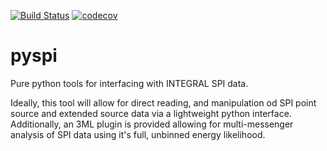 [![Build Status](https://travis-ci.org/grburgess/pyspi.svg?branch=master)](https://travis-ci.org/grburgess/pyspi)
[![codecov](https://codecov.io/gh/grburgess/pyspi/branch/master/graph/badge.svg)](https://codecov.io/gh/grburgess/pyspi)
# pyspi
Pure python tools for interfacing with INTEGRAL SPI data.

Ideally, this tool will allow for direct reading, and manipulation od SPI point source and extended source data via a lightweight python interface. Additionally, an 3ML plugin is provided allowing for multi-messenger analysis of SPI data using it's full, unbinned energy likelihood. 
